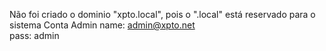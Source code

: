 Não foi criado o dominio "xpto.local", pois o ".local" está reservado para o sistema
Conta Admin
name: admin@xpto.net  
pass: admin
